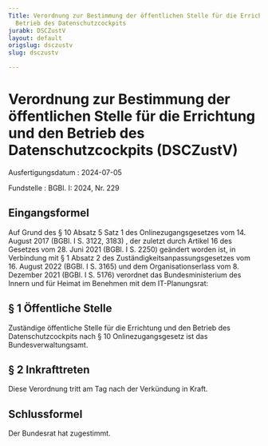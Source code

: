 ```yaml
---
Title: Verordnung zur Bestimmung der öffentlichen Stelle für die Errichtung und den
  Betrieb des Datenschutzcockpits
jurabk: DSCZustV
layout: default
origslug: dsczustv
slug: dsczustv

---
```


# Verordnung zur Bestimmung der öffentlichen Stelle für die Errichtung und den Betrieb des Datenschutzcockpits (DSCZustV)

Ausfertigungsdatum
:   2024-07-05

Fundstelle
:   BGBl. I: 2024, Nr. 229


## Eingangsformel

Auf Grund des § 10 Absatz 5 Satz 1 des Onlinezugangsgesetzes vom 14. August 2017
(BGBl. I S. 3122, 3183)             , der zuletzt durch Artikel 16 des Gesetzes vom 28. Juni 2021 (BGBl. I S. 2250) geändert worden ist, in Verbindung mit § 1 Absatz 2 des Zuständigkeitsanpassungsgesetzes vom
16\. August 2022              (BGBl. I S. 3165) und dem Organisationserlass vom 8. Dezember 2021 (BGBl. I S. 5176) verordnet das Bundesministerium des Innern und für Heimat im Benehmen mit dem IT-Planungsrat:


## § 1 Öffentliche Stelle

Zuständige öffentliche Stelle für die Errichtung und den Betrieb des Datenschutzcockpits nach § 10 Onlinezugangsgesetz ist das Bundesverwaltungsamt.


## § 2 Inkrafttreten

Diese Verordnung tritt am Tag nach der Verkündung in Kraft.


## Schlussformel

Der Bundesrat hat zugestimmt.


